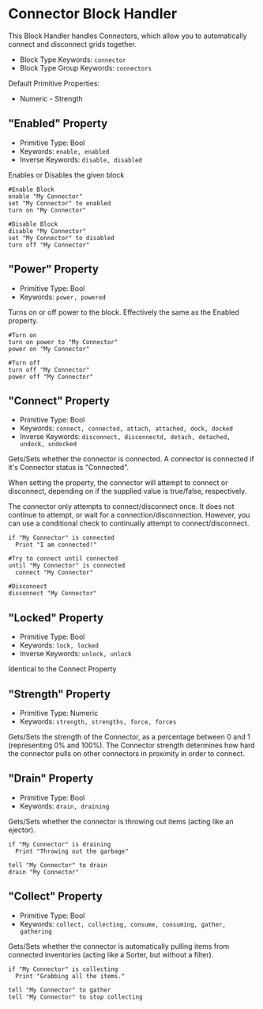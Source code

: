 ﻿# Connector Block Handler
This Block Handler handles Connectors, which allow you to automatically connect and disconnect grids together.

* Block Type Keywords: ```connector```
* Block Type Group Keywords: ```connectors```

Default Primitive Properties:
* Numeric - Strength

## "Enabled" Property
* Primitive Type: Bool
* Keywords: ```enable, enabled```
* Inverse Keywords: ```disable, disabled```

Enables or Disables the given block

```
#Enable Block
enable "My Connector"
set "My Connector" to enabled
turn on "My Connector"

#Disable Block
disable "My Connector"
set "My Connector" to disabled
turn off "My Connector"
```

## "Power" Property
* Primitive Type: Bool
* Keywords: ```power, powered```

Turns on or off power to the block.  Effectively the same as the Enabled property.

```
#Turn on
turn on power to "My Connector"
power on "My Connector"

#Turn off
turn off "My Connector"
power off "My Connector"
```

## "Connect" Property
* Primitive Type: Bool
* Keywords: ```connect, connected, attach, attached, dock, docked```
* Inverse Keywords: ```disconnect, disconnectd, detach, detached, undock, undocked```

Gets/Sets whether the connector is connected.  A connector is connected if it's Connector status is "Connected".

When setting the property, the connector will attempt to connect or disconnect, depending on if the supplied value is true/false, respectively.  

The connector only attempts to connect/disconnect once.  It does not continue to attempt, or wait for a connection/disconnection.  However, you can use a conditional check to continually attempt to connect/disconnect.

```
if "My Connector" is connected
  Print "I am connected!"

#Try to connect until connected
until "My Connector" is connected
  connect "My Connector"

#Disconnect
disconnect "My Connector"
```

## "Locked" Property
* Primitive Type: Bool
* Keywords: ```lock, locked```
* Inverse Keywords: ```unlock, unlock```

Identical to the Connect Property

## "Strength" Property
* Primitive Type: Numeric
* Keywords: ```strength, strengths, force, forces```

Gets/Sets the strength of the Connector, as a percentage between 0 and 1 (representing 0% and 100%).  The Connector strength determines how hard the connector pulls on other connectors in proximity in order to connect.

## "Drain" Property
* Primitive Type: Bool
* Keywords: ```drain, draining```

Gets/Sets whether the connector is throwing out items (acting like an ejector).

```
if "My Connector" is draining
  Print "Throwing out the garbage"

tell "My Connector" to drain
drain "My Connector"
```

## "Collect" Property
* Primitive Type: Bool
* Keywords: ```collect, collecting, consume, consuming, gather, gathering```

Gets/Sets whether the connector is automatically pulling items from connected inventories (acting like a Sorter, but without a filter).

```
if "My Connector" is collecting
  Print "Grabbing all the items."

tell "My Connector" to gather
tell "My Connector" to stop collecting
```
